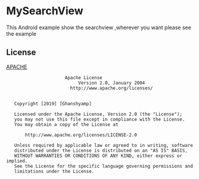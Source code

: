 # MySearchView
This Android example  show the searchview ,wherever you want please see the example

## License
[APACHE](https://github.com/ghanshyam34/MySearchView/blob/master/LICENSE)

```
                      Apache License
                           Version 2.0, January 2004
                        http://www.apache.org/licenses/
  

   Copyright [2019] [Ghanshyamp]

   Licensed under the Apache License, Version 2.0 (the "License");
   you may not use this file except in compliance with the License.
   You may obtain a copy of the License at

       http://www.apache.org/licenses/LICENSE-2.0

   Unless required by applicable law or agreed to in writing, software
   distributed under the License is distributed on an "AS IS" BASIS,
   WITHOUT WARRANTIES OR CONDITIONS OF ANY KIND, either express or implied.
   See the License for the specific language governing permissions and
   limitations under the License.
```
